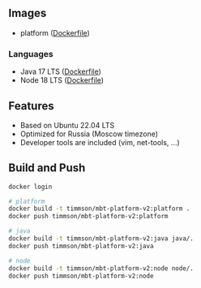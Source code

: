 ## Images
   * platform ([Dockerfile](https://github.com/timmson/mbt-platform-v2/blob/master/Dockerfile))

### Languages
   * Java 17 LTS ([Dockerfile](https://github.com/timmson/mbt-platform-v2/blob/master/java/Dockerfile))
   * Node 18 LTS ([Dockerfile](https://github.com/timmson/mbt-platform-v2/blob/master/node/Dockerfile))

## Features
   * Based on Ubuntu 22.04 LTS
   * Optimized for Russia (Moscow timezone)
   * Developer tools are included (vim, net-tools, ...)

## Build and Push
```sh
docker login

# platform
docker build -t timmson/mbt-platform-v2:platform .
docker push timmson/mbt-platform-v2:platform

# java
docker build -t timmson/mbt-platform-v2:java java/.
docker push timmson/mbt-platform-v2:java

# node
docker build -t timmson/mbt-platform-v2:node node/.
docker push timmson/mbt-platform-v2:node
```
